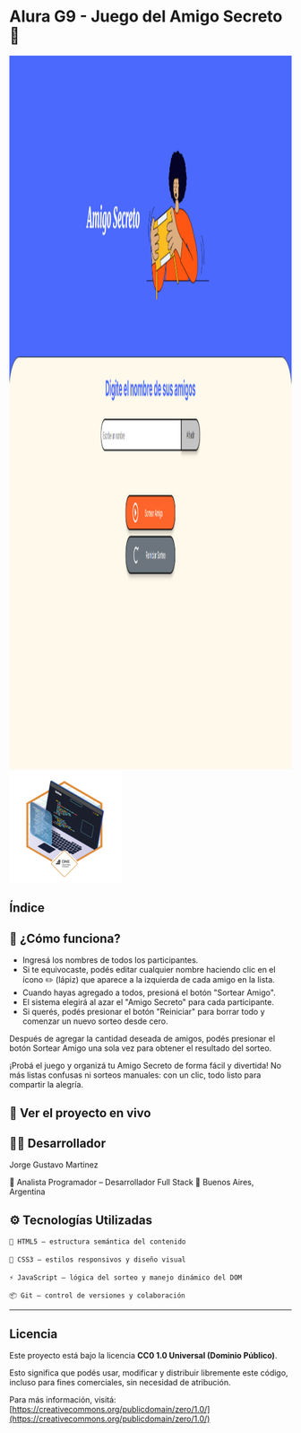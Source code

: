 # Alura G9 - Juego del Amigo Secreto 🎁

<img width="2288" height="1272" alt="imagen" src="https://github.com/TnlComputer/alura-G9-Amigo-Secreto/blob/main/portada amigo secreoto.png" />
<img width="200" height="200" alt="imagen" src="https://github.com/TnlComputer/alura-G9-Amigo-Secreto/blob/main/Insignia%20Challenge%20Sorteo%20Amigo.webp" />

## Índice

## 🧩 ¿Cómo funciona?

- Ingresá los nombres de todos los participantes.
- Si te equivocaste, podés editar cualquier nombre haciendo clic en el ícono ✏️ (lápiz) que aparece a la izquierda de cada amigo en la lista.
- Cuando hayas agregado a todos, presioná el botón "Sortear Amigo".
- El sistema elegirá al azar el "Amigo Secreto" para cada participante.
- Si querés, podés presionar el botón "Reiniciar" para borrar todo y comenzar un nuevo sorteo desde cero.

Después de agregar la cantidad deseada de amigos,
podés presionar el botón Sortear Amigo una sola vez para obtener el resultado del sorteo.

¡Probá el juego y organizá tu Amigo Secreto de forma fácil y divertida!
No más listas confusas ni sorteos manuales: con un clic, todo listo para compartir la alegría.


## 🔗 Ver el proyecto en vivo


## 👨‍💻 Desarrollador

Jorge Gustavo Martinez

💼 Analista Programador – Desarrollador Full Stack
📍 Buenos Aires, Argentina


## ⚙️ Tecnologías Utilizadas

    🧱 HTML5 — estructura semántica del contenido

    🎨 CSS3 — estilos responsivos y diseño visual

    ⚡ JavaScript — lógica del sorteo y manejo dinámico del DOM

    📦 Git — control de versiones y colaboración
    
---

## Licencia

Este proyecto está bajo la licencia **CC0 1.0 Universal (Dominio Público)**.

Esto significa que podés usar, modificar y distribuir libremente este código, incluso para fines comerciales, sin necesidad de atribución.

Para más información, visitá:  
[https://creativecommons.org/publicdomain/zero/1.0/](https://creativecommons.org/publicdomain/zero/1.0/)






